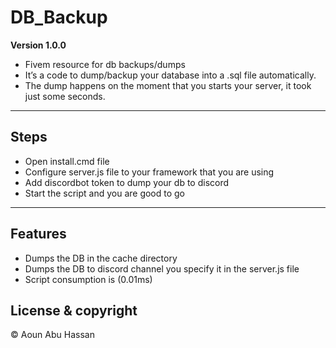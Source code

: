 # DB_Backup

**Version 1.0.0**
- Fivem resource for db backups/dumps
- It’s a code to dump/backup your database into a .sql file automatically.
- The dump happens on the moment that you starts your server, it took just some seconds.


---
## Steps
- Open install.cmd file
- Configure server.js file to your framework that you are using
- Add discordbot token to dump your db to discord
- Start the script and you are good to go
---

## Features
- Dumps the DB in the cache directory
- Dumps the DB to discord channel you specify it in the server.js file
- Script consumption is (0.01ms)


## License & copyright 

©️ Aoun Abu Hassan